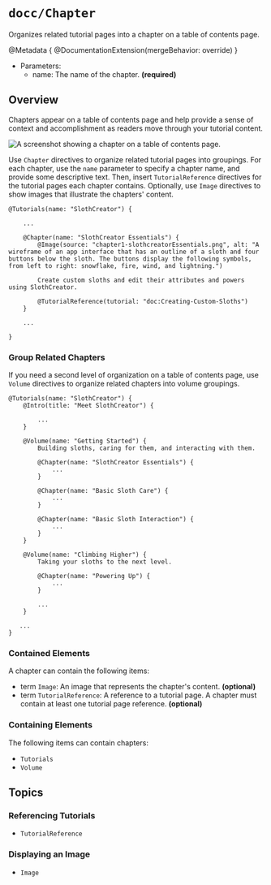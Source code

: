 # ``docc/Chapter``

Organizes related tutorial pages into a chapter on a table of contents page.

@Metadata {
    @DocumentationExtension(mergeBehavior: override)
}

- Parameters:
    - name: The name of the chapter. **(required)**

## Overview

Chapters appear on a table of contents page and help provide a sense of context and accomplishment as readers move through your tutorial content.

![A screenshot showing a chapter on a table of contents page.](tutorial-chapter)

Use `Chapter` directives to organize related tutorial pages into groupings. For each chapter, use the `name` parameter to specify a chapter name, and provide some descriptive text. Then, insert ``TutorialReference`` directives for the tutorial pages each chapter contains. Optionally, use ``Image`` directives to show images that illustrate the chapters' content.

```
@Tutorials(name: "SlothCreator") {
    
    ...
    
    @Chapter(name: "SlothCreator Essentials") {
        @Image(source: "chapter1-slothcreatorEssentials.png", alt: "A wireframe of an app interface that has an outline of a sloth and four buttons below the sloth. The buttons display the following symbols, from left to right: snowflake, fire, wind, and lightning.")
        
        Create custom sloths and edit their attributes and powers using SlothCreator.
        
        @TutorialReference(tutorial: "doc:Creating-Custom-Sloths")
    }

    ...
    
}
````

### Group Related Chapters

If you need a second level of organization on a table of contents page, use ``Volume`` directives to organize related chapters into volume groupings.

```
@Tutorials(name: "SlothCreator") {
    @Intro(title: "Meet SlothCreator") {
        
        ...
    }
    
    @Volume(name: "Getting Started") {
        Building sloths, caring for them, and interacting with them.
        
        @Chapter(name: "SlothCreator Essentials") {
            ...
        }
        
        @Chapter(name: "Basic Sloth Care") {
            ...
        }
        
        @Chapter(name: "Basic Sloth Interaction") {
            ...
        }
    }
    
    @Volume(name: "Climbing Higher") {
        Taking your sloths to the next level.
        
        @Chapter(name: "Powering Up") {
            ...
        }
    
        ...
    }
    
   ...
}
````

### Contained Elements

A chapter can contain the following items:

- term ``Image``: An image that represents the chapter's content. **(optional)**
- term ``TutorialReference``: A reference to a tutorial page. A chapter must contain at least one tutorial page reference. **(optional)**

### Containing Elements

The following items can contain chapters:

* ``Tutorials``
* ``Volume``

## Topics

### Referencing Tutorials

- ``TutorialReference``

### Displaying an Image

- ``Image``

<!-- Copyright (c) 2021 Apple Inc and the Swift Project authors. All Rights Reserved. -->
